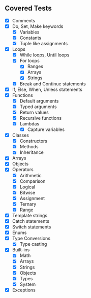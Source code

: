 ## Covered Tests

- [x] Comments
- [x] Do, Set, Make keywords
    - [x] Variables
    - [x] Constants
    - [x] Tuple like assignments
- [x] Loops
    - [x] While loops, Until loops
    - [x] For loops
        - [x] Ranges
        - [x] Arrays
        - [x] Strings
    - [x] Break and Continue statements
- [x] If, Else, When, Unless statements
- [x] Functions
    - [x] Default arguments
    - [x] Typed arguments
    - [x] Return values
    - [X] Recursive functions
    - [x] Lambdas
        - [x] Capture variables
- [x] Classes
    - [x] Constructors
    - [x] Methods
    - [x] Inheritance
- [x] Arrays
- [x] Objects
- [x] Operators
    - [x] Arithmetic
    - [x] Comparison
    - [x] Logical
    - [x] Bitwise
    - [x] Assignment
    - [x] Ternary
    - [x] Range
- [x] Template strings
- [x] Catch statements
- [x] Switch statements
- [x] Enums
- [x] Type Conversions
    - [x] Type casting
- [x] Built-ins
    - [x] Math
    - [x] Arrays
    - [x] Strings
    - [x] Objects
    - [x] Types
    - [x] System
- [x] Exceptions